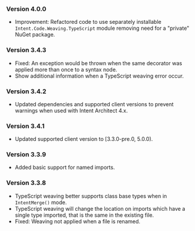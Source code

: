 ### Version 4.0.0

- Improvement: Refactored code to use separately installable `Intent.Code.Weaving.TypeScript` module removing need for a "private" NuGet package.
 
### Version 3.4.3

- Fixed: An exception would be thrown when the same decorator was applied more than once to a syntax node.
- Show additional information when a TypeScript weaving error occur.

### Version 3.4.2

- Updated dependencies and supported client versions to prevent warnings when used with Intent Architect 4.x.

### Version 3.4.1

- Updated supported client version to [3.3.0-pre.0, 5.0.0).

### Version 3.3.9

- Added basic support for named imports.

### Version 3.3.8

- TypeScript weaving better supports class base types when in `IntentMerge()` mode.
- TypeScript weaving will change the location on imports which have a single type imported, that is the same in the existing file.
- Fixed: Weaving not applied when a file is renamed.